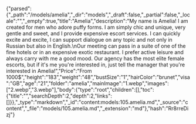 {"parsed":{"_path":"/models/amelia","_dir":"models","_draft":false,"_partial":false,"_locale":"","_empty":true,"title":"Amelia","description":"My name is Amelia! I am created for men who adore puffy forms. I am simply chic and unique, very gentle and sweet, and I provide expensive escort services. I can quickly excite and excite, I can support dialogue on any topic and not only in Russian but also in English.\nOur meeting can pass in a suite of one of the fine hotels or in an expensive exotic restaurant. I prefer active leisure and always carry with me a good mood. Our agency has the most elite female escorts, but if it's me you're interested in, just tell the manager that you're interested in Amelia!","Price":"From 1000$","height":"183","weight":"48","bustSize":"1","hairColor":"brunet","visa":"GB","age":"21","folder":"amelia","mainImage":"1.webp","images":["2.webp","3.webp"],"body":{"type":"root","children":[],"toc":{"title":"","searchDepth":2,"depth":2,"links":[]}},"_type":"markdown","_id":"content:models:105.amelia.md","_source":"content","_file":"models/105.amelia.md","_extension":"md"},"hash":"Rr8rreDizj"}